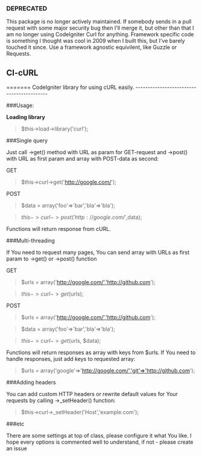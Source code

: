 ### DEPRECATED

This package is no longer actively maintained. If somebody sends in a pull request with some major security bug then I'll merge it, but other than that I am no longer using CodeIgniter Curl for anything. Framework specific code is something I thought was cool in 2009 when I built this, but I've barely touched it since. Use a framework agnostic equivilent, like Guzzle or Requests.

<h2>CI-cURL</h2>
=======
CodeIgniter library for using cURL easily.
------------------------------------------

###Usage:

**Loading library**


> $this->load->library('curl');
>

###Single query

Just call ->get() method with URL as param for GET-request and ->post() with URL as first param and array with POST-data as second:

GET
> $this->curl->get('http://google.com/');

POST
> $data = array('foo'=>'bar','bla'=>'bla');

> $this->curl->post('http://google.com/',$data);

Functions will return response from cURL.

###Multi-threading

If You need to request many pages, You can send array with URLs as first param to ->get() or ->post() function

GET
> $urls = array('http://google.com/','http://github.com');

> $this->curl->get($urls);

POST
> $urls = array('http://google.com/','http://github.com');

> $data = array('foo'=>'bar','bla'=>'bla');

> $this->curl->get($urls, $data);

Functions will return responses as array with keys from $urls. If You need to handle responses, just add keys to requested array:

> $urls = array('google'=>'http://google.com/','git'=>'http://github.com');

###Adding headers

You can add custom HTTP headers or rewrite default values for Your requests by calling ->_setHeader() function:

> $this->curl->_setHeader('Host','example.com');

###etc

There are some settings at top of class, please configure it what You like. I hope every options is commented well to understand, if not - please create an issue
